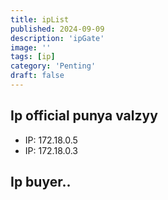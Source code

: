 ```yaml
---
title: ipList
published: 2024-09-09
description: 'ipGate'
image: ''
tags: [ip]
category: 'Penting'
draft: false
---
```

## Ip official punya valzyy
- IP: 172.18.0.5
- IP: 172.18.0.3

## Ip buyer..
